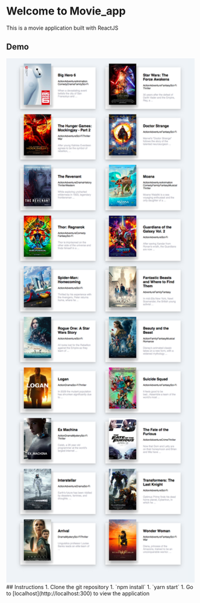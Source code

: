 # Welcome to Movie_app
This is a movie application built with ReactJS
## Demo
<img src="./demo/screenshot.png" width="500">
## Instructions
1. Clone the git repository
1. `npm install`
1. `yarn start`
1. Go to [localhost](http://localhost:300) to view the application
